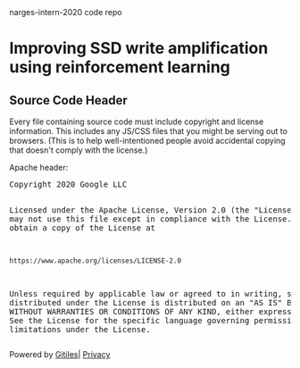<!DOCTYPE html><html lang="en"><head><meta charset="utf-8"><link rel="stylesheet" type="text/css" href="/+static/base.FgwOs7Bvh5E6-lzR-xJuUQ.cache.css"/><link rel="stylesheet" type="text/css" href="/+static/doc.aizEIcp0qpW8JIXIrCB9UQ.cache.css"/><link rel="stylesheet" type="text/css" href="/+static/prettify/prettify.AOMOBqJIPcDq491E2ExAAw.cache.css"/><!-- default customHeadTagPart --></head><body class="Site"><header class="Site-header "><div class="Header"><div class="Header-title"></div></div></header><div class="Site-content Site-Content--markdown"><div class="Container"><div class="doc"><p>narges-intern-2020 code repo</p><p></p><h1><a class="h" name="project-name" href="#Project-Name"><span></span></a><a class="h" name="project-name" href="#project-name"><span></span></a>Improving SSD write amplification using reinforcement learning</h1><h2><a class="h" name="How-to-run-the-Simulator" href="#How-to-run-the-Simulator"><span></span></a><a class="h" name="how-to-run-the-simulator" href="#how-to-run-the-simulator"><span></span></a></h2><h2><a class="h" name="Source-Code-Header" href="#Source-Code-Header"><span></span></a><a class="h" name="source-code-header" href="#source-code-header"><span></span></a>Source Code Header</h2><p>Every file containing source code must include copyright and license information. This includes any JS/CSS files that you might be serving out to browsers. (This is to help well-intentioned people avoid accidental copying that doesn&#39;t comply with the license.)</p><p>Apache header:</p><pre class="code">Copyright 2020 Google LLC

Licensed under the Apache License, Version 2.0 (the &quot;License&quot;);
you may not use this file except in compliance with the License.
You may obtain a copy of the License at

    https://www.apache.org/licenses/LICENSE-2.0

Unless required by applicable law or agreed to in writing, software
distributed under the License is distributed on an &quot;AS IS&quot; BASIS,
WITHOUT WARRANTIES OR CONDITIONS OF ANY KIND, either express or implied.
See the License for the specific language governing permissions and
limitations under the License.
</pre></div></div></div><!-- default customFooter --><footer class="Site-footer"><div class="Footer"><span class="Footer-poweredBy">Powered by <a href="https://gerrit.googlesource.com/gitiles/">Gitiles</a>| <a href="https://policies.google.com/privacy">Privacy</a></span><div class="Footer-links"></div></div></footer></body></html>
